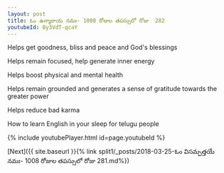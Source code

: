 ```yaml
---
layout: post
title: ఓం ఉన్మాదాయ నమః- 1008 రోజుల తపస్సులో రోజు  282
youtubeId: By3VdT-qcaY
---
```

 
 
Helps get goodness, bliss and peace and God's blessings
 
Helps remain focused, help generate inner energy 
 
Helps boost physical and mental health 
 
Helps remain grounded and generates a sense of gratitude towards the greater power 
 
Helps reduce bad karma
 
How to learn English in your sleep for telugu people
 
 
 
 


{% include youtubePlayer.html id=page.youtubeId %}
 
[Next]({{ site.baseurl }}{% link split1/_posts/2018-03-25-ఓం విసమ్పత్తయే నమః- 1008 రోజుల తపస్సులో రోజు  281.md%})
 
